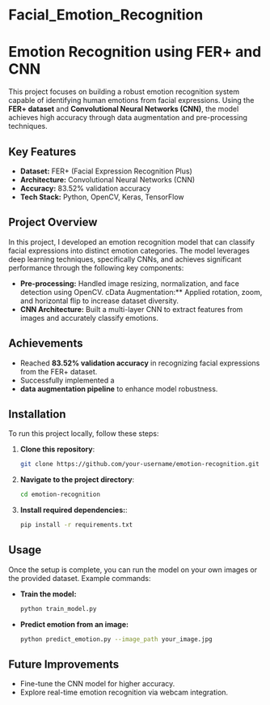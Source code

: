# Facial_Emotion_Recognition
# Emotion Recognition using FER+ and CNN



This project focuses on building a robust emotion recognition system capable of identifying human emotions from facial expressions. Using the **FER+ dataset** and **Convolutional Neural Networks (CNN)**, the model achieves high accuracy through data augmentation and pre-processing techniques.

## Key Features
- **Dataset:** FER+ (Facial Expression Recognition Plus)
- **Architecture:** Convolutional Neural Networks (CNN)
- **Accuracy:** 83.52% validation accuracy
- **Tech Stack:** Python, OpenCV, Keras, TensorFlow

## Project Overview
In this project, I developed an emotion recognition model that can classify facial expressions into distinct emotion categories. The model leverages deep learning techniques, specifically CNNs, and achieves significant performance through the following key components:

- **Pre-processing:** Handled image resizing, normalization, and face detection using OpenCV.
cData Augmentation:** Applied rotation, zoom, and horizontal flip to increase dataset diversity.
- **CNN Architecture:** Built a multi-layer CNN to extract features from images and accurately classify emotions.

## Achievements
- Reached **83.52% validation accuracy** in recognizing facial expressions from the FER+ dataset.
- Successfully implemented a
- **data augmentation pipeline** to enhance model robustness.

## Installation

To run this project locally, follow these steps:

1. **Clone this repository**:
   ```bash
   git clone https://github.com/your-username/emotion-recognition.git
2. **Navigate to the project directory**:
   ```bash
   cd emotion-recognition
3. **Install required dependencies:**:
   ```bash
   pip install -r requirements.txt
## Usage
Once the setup is complete, you can run the model on your own images or the provided dataset. Example commands:

- **Train the model:**
  ```bash
  python train_model.py

 - **Predict emotion from an image:**
   ```bash
   python predict_emotion.py --image_path your_image.jpg
## Future Improvements
- Fine-tune the CNN model for higher accuracy.
- Explore real-time emotion recognition via webcam integration.
